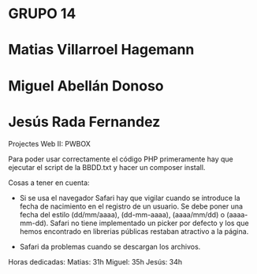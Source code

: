 # GRUPO 14
# Matias Villarroel Hagemann
# Miguel Abellán Donoso
# Jesús Rada Fernandez

Projectes Web II: PWBOX

Para poder usar correctamente el código PHP primeramente hay que ejecutar el script de la BBDD.txt y hacer un composer install.

Cosas a tener en cuenta: 
  - Si se usa el navegador Safari hay que vigilar cuando se introduce la fecha de nacimiento en el registro de un usuario. 
    Se debe poner una fecha del estilo (dd/mm/aaaa), (dd-mm-aaaa), (aaaa/mm/dd) o (aaaa-mm-dd). Safari no tiene implementado
    un picker por defecto y los que hemos encontrado en librerias públicas restaban atractivo a la página.
   
  - Safari da problemas cuando se descargan los archivos.

Horas dedicadas: 
   Matias: 31h
   Miguel: 35h
   Jesús: 34h
